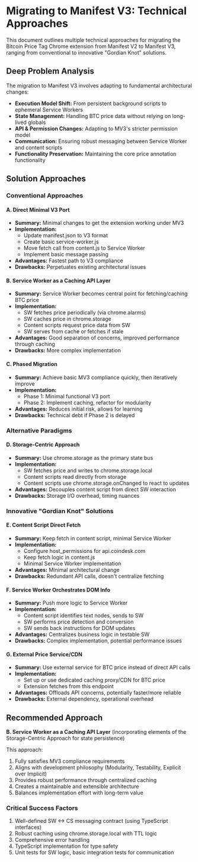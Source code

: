# Migrating to Manifest V3: Technical Approaches

This document outlines multiple technical approaches for migrating the Bitcoin Price Tag Chrome extension from Manifest V2 to Manifest V3, ranging from conventional to innovative "Gordian Knot" solutions.

## Deep Problem Analysis

The migration to Manifest V3 involves adapting to fundamental architectural changes:

- **Execution Model Shift:** From persistent background scripts to ephemeral Service Workers
- **State Management:** Handling BTC price data without relying on long-lived globals
- **API & Permission Changes:** Adapting to MV3's stricter permission model
- **Communication:** Ensuring robust messaging between Service Worker and content scripts
- **Functionality Preservation:** Maintaining the core price annotation functionality

## Solution Approaches

### Conventional Approaches

#### A. Direct Minimal V3 Port
- **Summary:** Minimal changes to get the extension working under MV3
- **Implementation:**
  - Update manifest.json to V3 format
  - Create basic service-worker.js
  - Move fetch call from content.js to Service Worker
  - Implement basic message passing
- **Advantages:** Fastest path to V3 compliance
- **Drawbacks:** Perpetuates existing architectural issues

#### B. Service Worker as a Caching API Layer
- **Summary:** Service Worker becomes central point for fetching/caching BTC price
- **Implementation:**
  - SW fetches price periodically (via chrome.alarms)
  - SW caches price in chrome.storage
  - Content scripts request price data from SW
  - SW serves from cache or fetches if stale
- **Advantages:** Good separation of concerns, improved performance through caching
- **Drawbacks:** More complex implementation

#### C. Phased Migration
- **Summary:** Achieve basic MV3 compliance quickly, then iteratively improve
- **Implementation:**
  - Phase 1: Minimal functional V3 port
  - Phase 2: Implement caching, refactor for modularity
- **Advantages:** Reduces initial risk, allows for learning
- **Drawbacks:** Technical debt if Phase 2 is delayed

### Alternative Paradigms

#### D. Storage-Centric Approach
- **Summary:** Use chrome.storage as the primary state bus
- **Implementation:**
  - SW fetches price and writes to chrome.storage.local
  - Content scripts read directly from storage
  - Content scripts use chrome.storage.onChanged to react to updates
- **Advantages:** Decouples content script from direct SW interaction
- **Drawbacks:** Storage I/O overhead, timing nuances

### Innovative "Gordian Knot" Solutions

#### E. Content Script Direct Fetch
- **Summary:** Keep fetch in content script, minimal Service Worker
- **Implementation:**
  - Configure host_permissions for api.coindesk.com
  - Keep fetch logic in content.js
  - Minimal Service Worker implementation
- **Advantages:** Minimal architectural change
- **Drawbacks:** Redundant API calls, doesn't centralize fetching

#### F. Service Worker Orchestrates DOM Info
- **Summary:** Push more logic to Service Worker
- **Implementation:**
  - Content script identifies text nodes, sends to SW
  - SW performs price detection and conversion
  - SW sends back instructions for DOM updates
- **Advantages:** Centralizes business logic in testable SW
- **Drawbacks:** Complex implementation, potential performance issues

#### G. External Price Service/CDN
- **Summary:** Use external service for BTC price instead of direct API calls
- **Implementation:**
  - Set up or use dedicated caching proxy/CDN for BTC price
  - Extension fetches from this endpoint
- **Advantages:** Offloads API concerns, potentially faster/more reliable
- **Drawbacks:** External dependency, operational overhead

## Recommended Approach

**B. Service Worker as a Caching API Layer** (incorporating elements of the Storage-Centric Approach for state persistence)

This approach:
1. Fully satisfies MV3 compliance requirements
2. Aligns with development philosophy (Modularity, Testability, Explicit over Implicit)
3. Provides robust performance through centralized caching
4. Creates a maintainable and extensible architecture
5. Balances implementation effort with long-term value

### Critical Success Factors
1. Well-defined SW <-> CS messaging contract (using TypeScript interfaces)
2. Robust caching using chrome.storage.local with TTL logic
3. Comprehensive error handling
4. TypeScript implementation for type safety
5. Unit tests for SW logic, basic integration tests for communication
